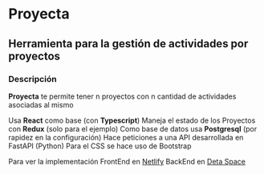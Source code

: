 # Proyecta
## Herramienta para la gestión de actividades por proyectos

### Descripción
**Proyecta** te permite tener n proyectos con n cantidad de actividades asociadas al mismo

Usa **React** como base (con **Typescript**)
Maneja el estado de los Proyectos con **Redux** (solo para el ejemplo)
Como base de datos usa __Postgresql__ (por rapidez en la configuración)
Hace peticiones a una API desarrollada en FastAPI (Python)
Para el CSS se hace uso de Bootstrap

Para ver la implementación
FrontEnd en [Netlify](https://brilliant-rabanadas-105dfa.netlify.app/)
BackEnd en [Deta Space](https://proyectabackend-1-d0771943.deta.app/docs)
